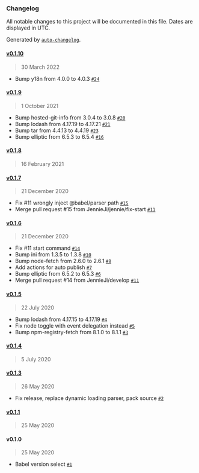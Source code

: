 ### Changelog

All notable changes to this project will be documented in this file. Dates are displayed in UTC.

Generated by [`auto-changelog`](https://github.com/CookPete/auto-changelog).

#### [v0.1.10](https://github.com/JennieJi/vscode-babel-ast-explorer/compare/vv0.1.9...vv0.1.10)

> 30 March 2022

- Bump y18n from 4.0.0 to 4.0.3 [`#24`](https://github.com/JennieJi/vscode-babel-ast-explorer/pull/24)

#### [v0.1.9](https://github.com/JennieJi/vscode-babel-ast-explorer/compare/vv0.1.8...vv0.1.9)

> 1 October 2021

- Bump hosted-git-info from 3.0.4 to 3.0.8 [`#20`](https://github.com/JennieJi/vscode-babel-ast-explorer/pull/20)
- Bump lodash from 4.17.19 to 4.17.21 [`#21`](https://github.com/JennieJi/vscode-babel-ast-explorer/pull/21)
- Bump tar from 4.4.13 to 4.4.19 [`#23`](https://github.com/JennieJi/vscode-babel-ast-explorer/pull/23)
- Bump elliptic from 6.5.3 to 6.5.4 [`#16`](https://github.com/JennieJi/vscode-babel-ast-explorer/pull/16)

#### [v0.1.8](https://github.com/JennieJi/vscode-babel-ast-explorer/compare/vv0.1.7...vv0.1.8)

> 16 February 2021

#### [v0.1.7](https://github.com/JennieJi/vscode-babel-ast-explorer/compare/vv0.1.6...vv0.1.7)

> 21 December 2020

- Fix #11 wrongly inject @babel/parser path [`#15`](https://github.com/JennieJi/vscode-babel-ast-explorer/pull/15)
- Merge pull request #15 from JennieJi/jennie/fix-start [`#11`](https://github.com/JennieJi/vscode-babel-ast-explorer/issues/11)

#### [v0.1.6](https://github.com/JennieJi/vscode-babel-ast-explorer/compare/vv0.1.5...vv0.1.6)

> 21 December 2020

- Fix #11 start command [`#14`](https://github.com/JennieJi/vscode-babel-ast-explorer/pull/14)
- Bump ini from 1.3.5 to 1.3.8 [`#10`](https://github.com/JennieJi/vscode-babel-ast-explorer/pull/10)
- Bump node-fetch from 2.6.0 to 2.6.1 [`#8`](https://github.com/JennieJi/vscode-babel-ast-explorer/pull/8)
- Add actions for auto publish [`#7`](https://github.com/JennieJi/vscode-babel-ast-explorer/pull/7)
- Bump elliptic from 6.5.2 to 6.5.3 [`#6`](https://github.com/JennieJi/vscode-babel-ast-explorer/pull/6)
- Merge pull request #14 from JennieJi/develop [`#11`](https://github.com/JennieJi/vscode-babel-ast-explorer/issues/11)

#### [v0.1.5](https://github.com/JennieJi/vscode-babel-ast-explorer/compare/vv0.1.4...vv0.1.5)

> 22 July 2020

- Bump lodash from 4.17.15 to 4.17.19 [`#4`](https://github.com/JennieJi/vscode-babel-ast-explorer/pull/4)
- Fix node toggle with event delegation instead [`#5`](https://github.com/JennieJi/vscode-babel-ast-explorer/pull/5)
- Bump npm-registry-fetch from 8.1.0 to 8.1.1 [`#3`](https://github.com/JennieJi/vscode-babel-ast-explorer/pull/3)

#### [v0.1.4](https://github.com/JennieJi/vscode-babel-ast-explorer/compare/vv0.1.3...vv0.1.4)

> 5 July 2020

#### [v0.1.3](https://github.com/JennieJi/vscode-babel-ast-explorer/compare/vv0.1.1...vv0.1.3)

> 26 May 2020

- Fix release, replace dynamic loading parser, pack source [`#2`](https://github.com/JennieJi/vscode-babel-ast-explorer/pull/2)

#### [v0.1.1](https://github.com/JennieJi/vscode-babel-ast-explorer/compare/vv0.1.0...vv0.1.1)

> 25 May 2020

#### v0.1.0

> 25 May 2020

- Babel version select [`#1`](https://github.com/JennieJi/vscode-babel-ast-explorer/pull/1)
